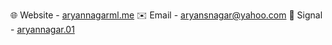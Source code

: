🌐 Website - [aryannagarml.me](https://aryannagarml.me/)
✉️ Email - [aryansnagar@yahoo.com](mailto:aryansnagar@yahoo.com)
📛 Signal - [aryannagar.01](https://signal.me/#eu/Pff2tjcpHVVW7n-ACv-8COqUr-9WIyXkNC3m3i1l8Q5zyjb29QtA0YcKq2mchEVq)
